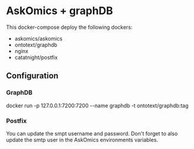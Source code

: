 # AskOmics + graphDB

This docker-compose deploy the following dockers:

- askomics/askomics
- ontotext/graphdb
- nginx
- catatnight/postfix

## Configuration

### GraphDB

docker run -p 127.0.0.1:7200:7200 --name graphdb -t ontotext/graphdb:tag

### Postfix

You can update the smpt username and password. Don't forget to also update the smtp user in the AskOmics environments variables.

